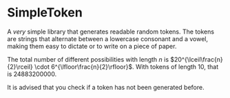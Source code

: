 # SimpleToken

A *very* simple library that generates readable random tokens. The tokens are strings that alternate between a lowercase consonant and a vowel, making them easy to dictate or to write on a piece of paper.

The total number of different possibilities with length $n$ is $20^{\lceil\frac{n}{2}\rceil} \cdot 6^{\lfloor\frac{n}{2}\rfloor}$. With tokens of length 10, that is $24883200000$.

It is advised that you check if a token has not been generated before.

